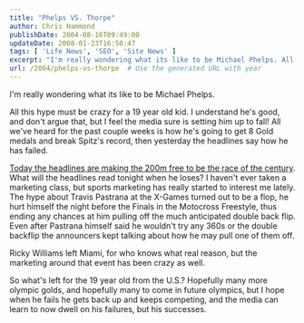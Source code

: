 ```yaml
---
title: "Phelps VS. Thorpe"
author: Chris Hammond
publishDate: 2004-08-16T09:49:00
updateDate: 2008-01-23T16:50:47
tags: [ 'Life News', 'SEO', 'Site News' ]
excerpt: "I'm really wondering what its like to be Michael Phelps. All this hype must be crazy for a 19 year old kid. I understand he's good, and don't argue that, but I feel the media sure is setting him up to fall! All we've heard for the past couple weeks is how he's going to get 8 Gold medals and break Spitz's record, then yesterday the headlines say how he has failed. Today the headlines are making the 200m free to be the race of the century. What will the headlines read tonight when he loses? I haven't ever taken a marketing class, but sports marketing has really started to interest me lately. The hype about Travis Pastrana at the X-Games turned out to be a flop, he hurt himself the night before the Finals in the Motocross Freestyle, thus ending any chances at him pulling off the much anticipated double back flip. Even after Pastrana himself said he wouldn't try any 360s or the double backflip the announcers kept talking about how he may pull one of them off.  Ricky Williams left Miami, for who knows what real reason, but the marketing around that event has been crazy as well. So what's left for the 19 year old from the U.S.? Hopefully many more olympic golds, and hopefully many to come in future olympics, but I hope when he fails he gets back up and keeps competing, and the media can learn to now dwell on his failures, but his..."
url: /2004/phelps-vs-thorpe  # Use the generated URL with year
---
```

<P>I'm really wondering what its like to be Michael Phelps.</P> <P>All this hype must be crazy for a 19 year old kid. I understand he's good, and don't argue that, but I feel the media sure is setting him up to fall! All we've heard for the past couple weeks is how he's going to get 8 Gold medals and break Spitz's record, then yesterday the headlines say how he has failed.</P> <P><A href="https://www.msnbc.msn.com/id/5709387/?GT1=4529">Today the headlines are making the 200m free to be the race of the century</A>. What will the headlines read tonight when he loses? I haven't ever taken a marketing class, but sports marketing has really started to interest me lately. The hype about Travis Pastrana at the X-Games turned out to be a flop, he hurt himself the night before the Finals in the Motocross Freestyle, thus ending any chances at him pulling off the much anticipated double back flip. Even after Pastrana himself said he wouldn't try any 360s or the double backflip the announcers kept talking about how he may pull one of them off. </P> <P>Ricky Williams left Miami, for who knows what real reason, but the marketing around that event has been crazy as well.</P> <P>So what's left for the 19 year old from the U.S.? Hopefully many more olympic golds, and hopefully many to come in future olympics, but I hope when he fails he gets back up and keeps competing, and the media can learn to now dwell on his failures, but his successes.</P>
